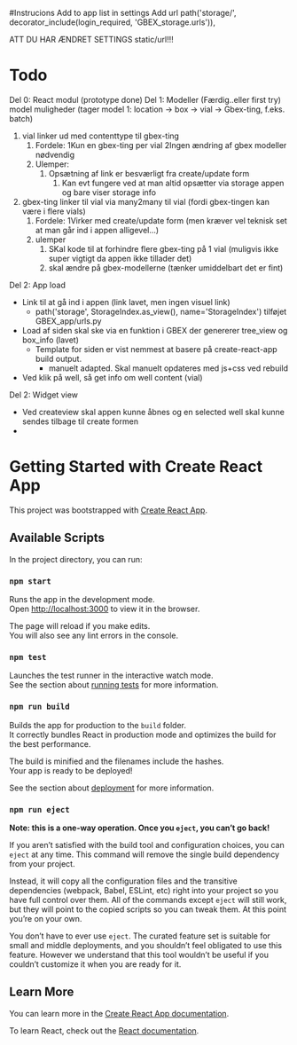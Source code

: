 #Instrucions
Add to app list in settings
Add url path('storage/', decorator_include(login_required, 'GBEX_storage.urls')),

ATT DU HAR ÆNDRET SETTINGS static/url!!!

# Todo
Del 0: React modul (prototype done)
Del 1: Modeller (Færdig..eller first try)
model muligheder (tager model 1: location -> box -> vial -> Gbex-ting, f.eks. batch)
   1) vial linker ud med contenttype til gbex-ting
      1) Fordele:
         1Kun en gbex-ting per vial
         2Ingen ændring af gbex modeller nødvendig 
      2) Ulemper:
         1) Opsætning af link er besværligt fra create/update form
            1) Kan evt fungere ved at man altid opsætter via storage appen og bare viser storage info 
   2) gbex-ting linker til vial via many2many til vial (fordi gbex-tingen kan være i flere vials)
      1) Fordele:
         1Virker med create/update form (men kræver vel teknisk set at man går ind i appen alligevel...)
      2) ulemper
         1) SKal kode til at forhindre flere gbex-ting på 1 vial (muligvis ikke super vigtigt da appen ikke tillader det)
         2) skal ændre på gbex-modellerne (tænker umiddelbart det er fint)

Del 2: App load
* Link til at gå ind i appen (link lavet, men ingen visuel link)
  * path('storage', StorageIndex.as_view(), name='StorageIndex') tilføjet GBEX_app/urls.py
* Load af siden skal ske via en funktion i GBEX der genererer tree_view og box_info (lavet)
  * Template for siden er vist nemmest at basere på create-react-app build output.
    * manuelt adapted. Skal manuelt opdateres med js+css ved rebuild
* Ved klik på well, så get info om well content (vial)

Del 2: Widget view
* Ved createview skal appen kunne åbnes og en selected well skal kunne sendes tilbage til create formen
* 

# Getting Started with Create React App

This project was bootstrapped with [Create React App](https://github.com/facebook/create-react-app).

## Available Scripts

In the project directory, you can run:

### `npm start`

Runs the app in the development mode.\
Open [http://localhost:3000](http://localhost:3000) to view it in the browser.

The page will reload if you make edits.\
You will also see any lint errors in the console.

### `npm test`

Launches the test runner in the interactive watch mode.\
See the section about [running tests](https://facebook.github.io/create-react-app/docs/running-tests) for more information.

### `npm run build`

Builds the app for production to the `build` folder.\
It correctly bundles React in production mode and optimizes the build for the best performance.

The build is minified and the filenames include the hashes.\
Your app is ready to be deployed!

See the section about [deployment](https://facebook.github.io/create-react-app/docs/deployment) for more information.

### `npm run eject`

**Note: this is a one-way operation. Once you `eject`, you can’t go back!**

If you aren’t satisfied with the build tool and configuration choices, you can `eject` at any time. This command will remove the single build dependency from your project.

Instead, it will copy all the configuration files and the transitive dependencies (webpack, Babel, ESLint, etc) right into your project so you have full control over them. All of the commands except `eject` will still work, but they will point to the copied scripts so you can tweak them. At this point you’re on your own.

You don’t have to ever use `eject`. The curated feature set is suitable for small and middle deployments, and you shouldn’t feel obligated to use this feature. However we understand that this tool wouldn’t be useful if you couldn’t customize it when you are ready for it.

## Learn More

You can learn more in the [Create React App documentation](https://facebook.github.io/create-react-app/docs/getting-started).

To learn React, check out the [React documentation](https://reactjs.org/).
